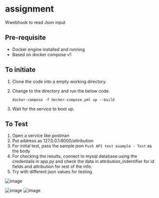 # assignment
Wwebhook to read Json input

## Pre-requisite
- Docker engine installed and running
- Based on docker compose v1

## To initiate
 1. Clone the code into a empty working directory.
 2. Change to the directory and run the below code.
 
    ```
    docker-compose -f docker-compose.yml up --build
    ```
 3. Wait for the service to boot up.

## To Test
 1. Open a service like postman
 2. Put address as 127.0.0.1:8000/attribution
 3. For initial test, pass the sample json `Push API test example - Test` as the body
 4. For checking the results, connect to mysql database using the credentails in app.py and check the data in attribution_indentifier for id fields and attribution for rest of the info.
 5. Try with different json values for testing

![image](https://user-images.githubusercontent.com/14836328/166162913-3886a84c-9888-4fb2-8fd9-2be0330e0794.png)

![image](https://user-images.githubusercontent.com/14836328/166162922-8a6f4a9c-6263-4acd-a907-0a37cd85e74d.png)
![image](https://user-images.githubusercontent.com/14836328/166162935-1566b511-887e-4f4d-ad00-27cf9b812c95.png)
